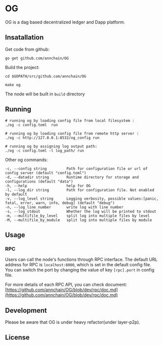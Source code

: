 # OG

OG is a dag based decentralized ledger and Dapp platform.

## Insatallation
Get code from github:

```
go get github.com/annchain/OG
```

Build the project:

```
cd $GOPATH/src/github.com/annchain/OG

make og
```

The node will be built in `build` directory

## Running

```
# running og by loading config file from local filesystem :
./og -c config.toml  run

# running og by loading config file from remote http server :
./og -c http://127.0.0.1:8532/og_config run

# running og by assigning log output path:
./og -c config.toml -l log_path/ run
```

Other og commands:
```
-c, --config string         Path for configuration file or url of config server (default "config.toml")
-d, --datadir string        Runtime directory for storage and configurations (default "data")
-h, --help                  help for OG
-l, --log_dir string        Path for configuration file. Not enabled by default
-v, --log_level string      Logging verbosity, possible values:[panic, fatal, error, warn, info, debug] (default "debug")
-n, --log_line_number       write log with line number
-s, --log_stdout            Whether the log will be printed to stdout
-m, --multifile_by_level    split log into multiple files by level
-M, --multifile_by_module   split log into multiple files by module
```

## Usage

### RPC

Users can call the node's functions through RPC interface. The default URL address for RPC is `localhost:8000`, which is set in the default config file. You can switch the port by changing the value of key `[rpc].port` in config file.

For more details of each RPC API, you can check document: [https://github.com/annchain/OG/blob/dev/rpc/doc.md](https://github.com/annchain/OG/blob/dev/rpc/doc.md)

## Development

Please be aware that OG is under heavy refactor(under layer-p2p).

## License


<!-- 
This project is licensed under the MIT License - see the [LICENSE.md](LICENSE.md) file for details -->
